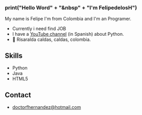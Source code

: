 ### print("Hello Word" + "&nbsp" + "I'm FelipedelosH")


My name is Felipe I'm from Colombia and I'm an Programer.

* Currently i need find JOB
* I have a [YouTube channel](https://www.youtube.com/channel/UCqJbFsanrjs7BW4lPurxQcQ) (in Spanish) about Python.
* 📍 Risaralda caldas, caldas, colombia.

## Skills

* Python
* Java
* HTML5

## Contact

* doctorfhernandez@hotmail.com


<!--
**felipedelosh/felipedelosh** is a ✨ _special_ ✨ repository because its `README.md` (this file) appears on your GitHub profile.

Here are some ideas to get you started:

- 🔭 I’m currently working on ...
- 🌱 I’m currently learning ...
- 👯 I’m looking to collaborate on ...
- 🤔 I’m looking for help with ...
- 💬 Ask me about ...
- 📫 How to reach me: ...
- 😄 Pronouns: ...
- ⚡ Fun fact: ...
-->
